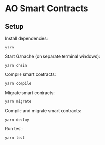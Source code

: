# AO Smart Contracts

## Setup

Install dependencies:

```
yarn
```

Start Ganache (on separate terminal windows):

```
yarn chain
```

Compile smart contracts:

```
yarn compile
```

Migrate smart contracts:

```
yarn migrate
```

Compile and migrate smart contracts:

```
yarn deploy
```

Run test:

```
yarn test
```
